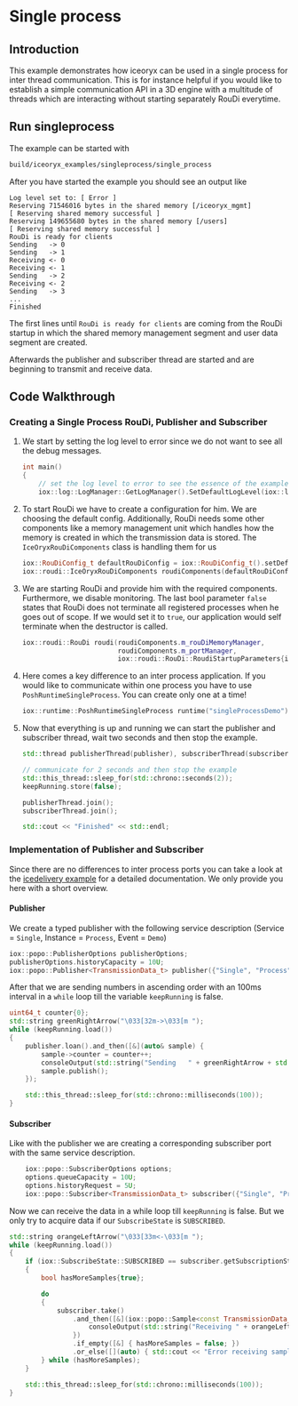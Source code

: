 # Single process

## Introduction

This example demonstrates how iceoryx can be used in a single process for
inter thread communication. This is for instance helpful if you would like
to establish a simple communication API in a 3D engine with a multitude of
threads which are interacting without starting separately RouDi everytime.

## Run singleprocess

The example can be started with
```sh
build/iceoryx_examples/singleprocess/single_process
```

<!-- @todo Replace this with asciinema recording before v1.0-->

After you have started the example you should see an output like
```
Log level set to: [ Error ]
Reserving 71546016 bytes in the shared memory [/iceoryx_mgmt]
[ Reserving shared memory successful ]
Reserving 149655680 bytes in the shared memory [/users]
[ Reserving shared memory successful ]
RouDi is ready for clients
Sending   -> 0
Sending   -> 1
Receiving <- 0
Receiving <- 1
Sending   -> 2
Receiving <- 2
Sending   -> 3
...
Finished
```

The first lines until `RouDi is ready for clients` are coming from the RouDi
startup in which the shared memory management segment and user data segment are
created.

Afterwards the publisher and subscriber thread are started and are beginning to
transmit and receive data.

## Code Walkthrough

### Creating a Single Process RouDi, Publisher and Subscriber

 1. We start by setting the log level to error since we do not want to see all the
    debug messages.

    ```cpp
    int main()
    {
        // set the log level to error to see the essence of the example
        iox::log::LogManager::GetLogManager().SetDefaultLogLevel(iox::log::LogLevel::kError);
    ```

 2. To start RouDi we have to create a configuration for him. We are choosing the
    default config. Additionally, RouDi needs some other components like a memory
    management unit which handles how the memory is created in which the transmission
    data is stored. The `IceOryxRouDiComponents` class is handling them for us
    ```cpp
    iox::RouDiConfig_t defaultRouDiConfig = iox::RouDiConfig_t().setDefaults();
    iox::roudi::IceOryxRouDiComponents roudiComponents(defaultRouDiConfig);
    ```

 3. We are starting RouDi and provide him with the required components. Furthermore, we
    disable monitoring. The last bool parameter `false` states that RouDi does not
    terminate all registered processes when he goes out of scope. If we would set it
    to `true`, our application would self terminate when the destructor is called.
    ```cpp
    iox::roudi::RouDi roudi(roudiComponents.m_rouDiMemoryManager,
                            roudiComponents.m_portManager,
                            iox::roudi::RouDi::RoudiStartupParameters{iox::roudi::MonitoringMode::OFF, false});
    ```

 4. Here comes a key difference to an inter process application. If you would like
    to communicate within one process you have to use `PoshRuntimeSingleProcess`.
    You can create only one at a time!
    ```cpp
    iox::runtime::PoshRuntimeSingleProcess runtime("singleProcessDemo");
    ```

 5. Now that everything is up and running we can start the publisher and subscriber
    thread, wait two seconds and then stop the example.
    ```cpp
    std::thread publisherThread(publisher), subscriberThread(subscriber);

    // communicate for 2 seconds and then stop the example
    std::this_thread::sleep_for(std::chrono::seconds(2));
    keepRunning.store(false);

    publisherThread.join();
    subscriberThread.join();

    std::cout << "Finished" << std::endl;
    ```

### Implementation of Publisher and Subscriber
Since there are no differences to inter process ports you can take a look at the
[icedelivery example](../icedelivery) for a detailed documentation. We only provide
you here with a short overview.

#### Publisher
We create a typed publisher with the following service description
(Service = `Single`, Instance = `Process`, Event = `Demo`) 
```cpp
iox::popo::PublisherOptions publisherOptions;
publisherOptions.historyCapacity = 10U;
iox::popo::Publisher<TransmissionData_t> publisher({"Single", "Process", "Demo"}, publisherOptions);
```
After that we are sending numbers in ascending order with an 100ms interval in a `while` loop till the
variable `keepRunning` is false.
```cpp
uint64_t counter{0};
std::string greenRightArrow("\033[32m->\033[m ");
while (keepRunning.load())
{
    publisher.loan().and_then([&](auto& sample) {
        sample->counter = counter++;
        consoleOutput(std::string("Sending   " + greenRightArrow + std::to_string(sample->counter)));
        sample.publish();
    });

    std::this_thread::sleep_for(std::chrono::milliseconds(100));
}
```

#### Subscriber
Like with the publisher we are creating a corresponding subscriber port with the
same service description.
```cpp
    iox::popo::SubscriberOptions options;
    options.queueCapacity = 10U;
    options.historyRequest = 5U;
    iox::popo::Subscriber<TransmissionData_t> subscriber({"Single", "Process", "Demo"}, options);
```
Now we can receive the data in a while loop till `keepRunning` is false. But we
only try to acquire data if our `SubscribeState` is `SUBSCRIBED`.
```cpp
std::string orangeLeftArrow("\033[33m<-\033[m ");
while (keepRunning.load())
{
    if (iox::SubscribeState::SUBSCRIBED == subscriber.getSubscriptionState())
    {
        bool hasMoreSamples{true};

        do
        {
            subscriber.take()
                .and_then([&](iox::popo::Sample<const TransmissionData_t>& sample) {
                    consoleOutput(std::string("Receiving " + orangeLeftArrow + std::to_string(sample->counter)));
                })
                .if_empty([&] { hasMoreSamples = false; })
                .or_else([](auto) { std::cout << "Error receiving sample: " << std::endl; });
        } while (hasMoreSamples);
    }

    std::this_thread::sleep_for(std::chrono::milliseconds(100));
}
```
